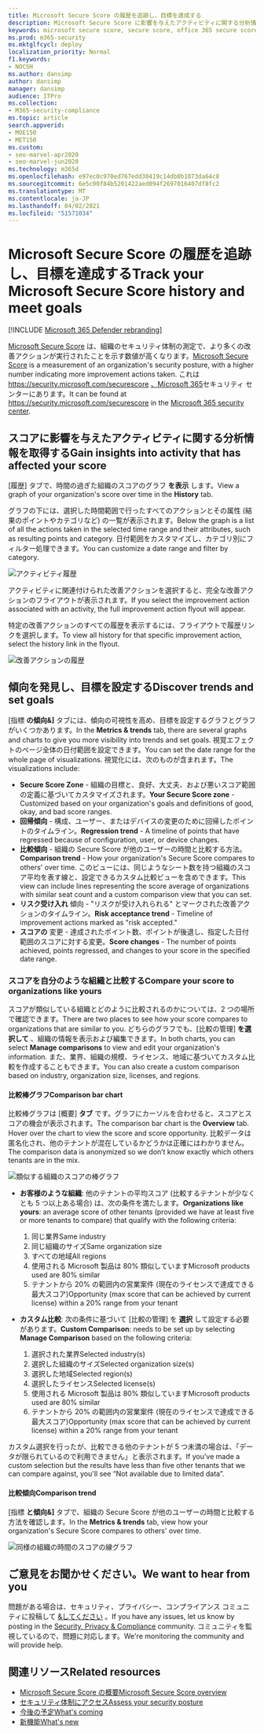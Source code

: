 ```yaml
---
title: Microsoft Secure Score の履歴を追跡し、目標を達成する
description: Microsoft Secure Score に影響を与えたアクティビティに関する分析情報を取得します。 傾向を発見し、目標を設定します。
keywords: microsoft secure score, secure score, office 365 secure score, microsoft security score, microsoft 365 security center, improvement actions
ms.prod: m365-security
ms.mktglfcycl: deploy
localization_priority: Normal
f1.keywords:
- NOCSH
ms.author: dansimp
author: dansimp
manager: dansimp
audience: ITPro
ms.collection:
- M365-security-compliance
ms.topic: article
search.appverid:
- MOE150
- MET150
ms.custom:
- seo-marvel-apr2020
- seo-marvel-jun2020
ms.technology: m365d
ms.openlocfilehash: e97ec0c970ed767edd30419c14db8b1073da64c8
ms.sourcegitcommit: 6e5c00f84b5201422aed094f2697016407df8fc2
ms.translationtype: MT
ms.contentlocale: ja-JP
ms.lasthandoff: 04/02/2021
ms.locfileid: "51571034"
---
```

# <a name="track-your-microsoft-secure-score-history-and-meet-goals"></a><span data-ttu-id="bcd1b-105">Microsoft Secure Score の履歴を追跡し、目標を達成する</span><span class="sxs-lookup"><span data-stu-id="bcd1b-105">Track your Microsoft Secure Score history and meet goals</span></span>

[!INCLUDE [Microsoft 365 Defender rebranding](../includes/microsoft-defender.md)]

<span data-ttu-id="bcd1b-106">[Microsoft Secure Score](microsoft-secure-score.md) は、組織のセキュリティ体制の測定で、より多くの改善アクションが実行されたことを示す数値が高くなります。</span><span class="sxs-lookup"><span data-stu-id="bcd1b-106">[Microsoft Secure Score](microsoft-secure-score.md) is a measurement of an organization's security posture, with a higher number indicating more improvement actions taken.</span></span> <span data-ttu-id="bcd1b-107">これは https://security.microsoft.com/securescore [、Microsoft 365](overview-security-center.md)セキュリティ センターにあります。</span><span class="sxs-lookup"><span data-stu-id="bcd1b-107">It can be found at https://security.microsoft.com/securescore in the [Microsoft 365 security center](overview-security-center.md).</span></span>

## <a name="gain-insights-into-activity-that-has-affected-your-score"></a><span data-ttu-id="bcd1b-108">スコアに影響を与えたアクティビティに関する分析情報を取得する</span><span class="sxs-lookup"><span data-stu-id="bcd1b-108">Gain insights into activity that has affected your score</span></span>

<span data-ttu-id="bcd1b-109">[履歴] タブで、時間の過ぎた組織のスコアのグラフ **を表示** します。</span><span class="sxs-lookup"><span data-stu-id="bcd1b-109">View a graph of your organization's score over time in the **History** tab.</span></span>

<span data-ttu-id="bcd1b-110">グラフの下には、選択した時間範囲で行ったすべてのアクションとその属性 (結果のポイントやカテゴリなど) の一覧が表示されます。</span><span class="sxs-lookup"><span data-stu-id="bcd1b-110">Below the graph is a list of all the actions taken in the selected time range and their attributes, such as resulting points and category.</span></span> <span data-ttu-id="bcd1b-111">日付範囲をカスタマイズし、カテゴリ別にフィルター処理できます。</span><span class="sxs-lookup"><span data-stu-id="bcd1b-111">You can customize a date range and filter by category.</span></span>

![アクティビティ履歴](../../media/secure-score/secure-score-history-activity.png)

<span data-ttu-id="bcd1b-113">アクティビティに関連付けられた改善アクションを選択すると、完全な改善アクションのフライアウトが表示されます。</span><span class="sxs-lookup"><span data-stu-id="bcd1b-113">If you select the improvement action associated with an activity, the full improvement action flyout will appear.</span></span>

<span data-ttu-id="bcd1b-114">特定の改善アクションのすべての履歴を表示するには、フライアウトで履歴リンクを選択します。</span><span class="sxs-lookup"><span data-stu-id="bcd1b-114">To view all history for that specific improvement action, select the history link in the flyout.</span></span>

![改善アクションの履歴](../../media/secure-score/secure-score-history-flyout.png)

## <a name="discover-trends-and-set-goals"></a><span data-ttu-id="bcd1b-116">傾向を発見し、目標を設定する</span><span class="sxs-lookup"><span data-stu-id="bcd1b-116">Discover trends and set goals</span></span>

<span data-ttu-id="bcd1b-117">[指標 **の傾向&]** タブには、傾向の可視性を高め、目標を設定するグラフとグラフがいくつかあります。</span><span class="sxs-lookup"><span data-stu-id="bcd1b-117">In the **Metrics & trends** tab, there are several graphs and charts to give you more visibility into trends and set goals.</span></span> <span data-ttu-id="bcd1b-118">視覚エフェクトのページ全体の日付範囲を設定できます。</span><span class="sxs-lookup"><span data-stu-id="bcd1b-118">You can set the date range for the whole page of visualizations.</span></span> <span data-ttu-id="bcd1b-119">視覚化には、次のものが含まれます。</span><span class="sxs-lookup"><span data-stu-id="bcd1b-119">The visualizations include:</span></span>

* <span data-ttu-id="bcd1b-120">**Secure Score Zone** - 組織の目標と、良好、大丈夫、および悪いスコア範囲の定義に基づいてカスタマイズされます。</span><span class="sxs-lookup"><span data-stu-id="bcd1b-120">**Your Secure Score zone** - Customized based on your organization's goals and definitions of good, okay, and bad score ranges.</span></span>
* <span data-ttu-id="bcd1b-121">**回帰傾向** - 構成、ユーザー、またはデバイスの変更のために回帰したポイントのタイムライン。</span><span class="sxs-lookup"><span data-stu-id="bcd1b-121">**Regression trend** - A timeline of points that have regressed because of configuration, user, or device changes.</span></span>  
* <span data-ttu-id="bcd1b-122">**比較傾向** - 組織の Secure Score が他のユーザーの時間と比較する方法。</span><span class="sxs-lookup"><span data-stu-id="bcd1b-122">**Comparison trend** - How your organization's Secure Score compares to others' over time.</span></span> <span data-ttu-id="bcd1b-123">このビューには、同じようなシート数を持つ組織のスコア平均を表す線と、設定できるカスタム比較ビューを含めできます。</span><span class="sxs-lookup"><span data-stu-id="bcd1b-123">This view can include lines representing the score average of organizations with similar seat count and a custom comparison view that you can set.</span></span>
* <span data-ttu-id="bcd1b-124">**リスク受け入れ** 傾向 - "リスクが受け入れられる" とマークされた改善アクションのタイムライン。</span><span class="sxs-lookup"><span data-stu-id="bcd1b-124">**Risk acceptance trend** - Timeline of improvement actions marked as "risk accepted."</span></span>
* <span data-ttu-id="bcd1b-125">**スコアの** 変更 - 達成されたポイント数、ポイントが後退し、指定した日付範囲のスコアに対する変更。</span><span class="sxs-lookup"><span data-stu-id="bcd1b-125">**Score changes** - The number of points achieved, points regressed, and changes to your score in the specified date range.</span></span>

### <a name="compare-your-score-to-organizations-like-yours"></a><span data-ttu-id="bcd1b-126">スコアを自分のような組織と比較する</span><span class="sxs-lookup"><span data-stu-id="bcd1b-126">Compare your score to organizations like yours</span></span>

<span data-ttu-id="bcd1b-127">スコアが類似している組織とどのように比較されるのかについては、2 つの場所で確認できます。</span><span class="sxs-lookup"><span data-stu-id="bcd1b-127">There are two places to see how your score compares to organizations that are similar to you.</span></span> <span data-ttu-id="bcd1b-128">どちらのグラフでも、[比較の管理] **を選択して** 、組織の情報を表示および編集できます。</span><span class="sxs-lookup"><span data-stu-id="bcd1b-128">In both charts, you can select **Manage comparisons** to view and edit your organization's information.</span></span> <span data-ttu-id="bcd1b-129">また、業界、組織の規模、ライセンス、地域に基づいてカスタム比較を作成することもできます。</span><span class="sxs-lookup"><span data-stu-id="bcd1b-129">You can also create a custom comparison based on industry, organization size, licenses, and regions.</span></span>

#### <a name="comparison-bar-chart"></a><span data-ttu-id="bcd1b-130">比較棒グラフ</span><span class="sxs-lookup"><span data-stu-id="bcd1b-130">Comparison bar chart</span></span>

<span data-ttu-id="bcd1b-131">比較棒グラフは [概要] **タブ** です。グラフにカーソルを合わせると、スコアとスコアの機会が表示されます。</span><span class="sxs-lookup"><span data-stu-id="bcd1b-131">The comparison bar chart is the **Overview** tab. Hover over the chart to view the score and score opportunity.</span></span> <span data-ttu-id="bcd1b-132">比較データは匿名化され、他のテナントが混在しているかどうかは正確にはわかりません。</span><span class="sxs-lookup"><span data-stu-id="bcd1b-132">The comparison data is anonymized so we don’t know exactly which others tenants are in the mix.</span></span>

![類似する組織のスコアの棒グラフ](../../media/secure-score/secure-score-comparison-bar.png)

- <span data-ttu-id="bcd1b-134">**お客様のような組織**: 他のテナントの平均スコア (比較するテナントが少なくとも 5 つ以上ある場合) は、次の条件を満たします。</span><span class="sxs-lookup"><span data-stu-id="bcd1b-134">**Organizations like yours**: an average score of other tenants (provided we have at least five or more tenants to compare) that qualify with the following criteria:</span></span>
    1. <span data-ttu-id="bcd1b-135">同じ業界</span><span class="sxs-lookup"><span data-stu-id="bcd1b-135">Same industry</span></span>
    2. <span data-ttu-id="bcd1b-136">同じ組織のサイズ</span><span class="sxs-lookup"><span data-stu-id="bcd1b-136">Same organization size</span></span>
    3. <span data-ttu-id="bcd1b-137">すべての地域</span><span class="sxs-lookup"><span data-stu-id="bcd1b-137">All regions</span></span>
    4. <span data-ttu-id="bcd1b-138">使用される Microsoft 製品は 80% 類似しています</span><span class="sxs-lookup"><span data-stu-id="bcd1b-138">Microsoft products used are 80% similar</span></span>
    5. <span data-ttu-id="bcd1b-139">テナントから 20% の範囲内の営業案件 (現在のライセンスで達成できる最大スコア)</span><span class="sxs-lookup"><span data-stu-id="bcd1b-139">Opportunity (max score that can be achieved by current license) within a 20% range from your tenant</span></span>

- <span data-ttu-id="bcd1b-140">**カスタム比較**: 次の条件に基づいて [比較の管理] を **選択** して設定する必要があります。</span><span class="sxs-lookup"><span data-stu-id="bcd1b-140">**Custom Comparison**: needs to be set up by selecting **Manage Comparison** based on the following criteria:</span></span>
    1. <span data-ttu-id="bcd1b-141">選択された業界</span><span class="sxs-lookup"><span data-stu-id="bcd1b-141">Selected industry(s)</span></span>
    2. <span data-ttu-id="bcd1b-142">選択した組織のサイズ</span><span class="sxs-lookup"><span data-stu-id="bcd1b-142">Selected organization size(s)</span></span>
    3. <span data-ttu-id="bcd1b-143">選択した地域</span><span class="sxs-lookup"><span data-stu-id="bcd1b-143">Selected region(s)</span></span>
    4. <span data-ttu-id="bcd1b-144">選択したライセンス</span><span class="sxs-lookup"><span data-stu-id="bcd1b-144">Selected license(s)</span></span>
    5. <span data-ttu-id="bcd1b-145">使用される Microsoft 製品は 80% 類似しています</span><span class="sxs-lookup"><span data-stu-id="bcd1b-145">Microsoft products used are 80% similar</span></span>
    6. <span data-ttu-id="bcd1b-146">テナントから 20% の範囲内の営業案件 (現在のライセンスで達成できる最大スコア)</span><span class="sxs-lookup"><span data-stu-id="bcd1b-146">Opportunity (max score that can be achieved by current license) within a 20% range from your tenant</span></span>

<span data-ttu-id="bcd1b-147">カスタム選択を行ったが、比較できる他のテナントが 5 つ未満の場合は、「データが限られているので利用できません」と表示されます。</span><span class="sxs-lookup"><span data-stu-id="bcd1b-147">If you've made a custom selection but the results have less than five other tenants that we can compare against, you'll see “Not available due to limited data”.</span></span>

#### <a name="comparison-trend"></a><span data-ttu-id="bcd1b-148">比較傾向</span><span class="sxs-lookup"><span data-stu-id="bcd1b-148">Comparison trend</span></span>

<span data-ttu-id="bcd1b-149">[指標 **と傾向&]** タブで、組織の Secure Score が他のユーザーの時間と比較する方法を確認します。</span><span class="sxs-lookup"><span data-stu-id="bcd1b-149">In the **Metrics & trends** tab, view how your organization's Secure Score compares to others' over time.</span></span>

![同様の組織の時間のスコアの線グラフ](../../media/secure-score/secure-score-comparison-trend.png)

## <a name="we-want-to-hear-from-you"></a><span data-ttu-id="bcd1b-151">ご意見をお聞かせください。</span><span class="sxs-lookup"><span data-stu-id="bcd1b-151">We want to hear from you</span></span>

<span data-ttu-id="bcd1b-152">問題がある場合は、セキュリティ、プライバシー、コンプライアンス コミュニティに投稿して [&してください](https://techcommunity.microsoft.com/t5/Security-Privacy-Compliance/bd-p/security_privacy) 。</span><span class="sxs-lookup"><span data-stu-id="bcd1b-152">If you have any issues, let us know by posting in the [Security, Privacy & Compliance](https://techcommunity.microsoft.com/t5/Security-Privacy-Compliance/bd-p/security_privacy) community.</span></span> <span data-ttu-id="bcd1b-153">コミュニティを監視しているので、問題に対応します。</span><span class="sxs-lookup"><span data-stu-id="bcd1b-153">We're monitoring the community and will provide help.</span></span>

## <a name="related-resources"></a><span data-ttu-id="bcd1b-154">関連リソース</span><span class="sxs-lookup"><span data-stu-id="bcd1b-154">Related resources</span></span>

- [<span data-ttu-id="bcd1b-155">Microsoft Secure Score の概要</span><span class="sxs-lookup"><span data-stu-id="bcd1b-155">Microsoft Secure Score overview</span></span>](microsoft-secure-score.md)
- [<span data-ttu-id="bcd1b-156">セキュリティ体制にアクセス</span><span class="sxs-lookup"><span data-stu-id="bcd1b-156">Assess your security posture</span></span>](microsoft-secure-score-improvement-actions.md)
- [<span data-ttu-id="bcd1b-157">今後の予定</span><span class="sxs-lookup"><span data-stu-id="bcd1b-157">What's coming</span></span>](microsoft-secure-score-whats-coming.md)
- [<span data-ttu-id="bcd1b-158">新機能</span><span class="sxs-lookup"><span data-stu-id="bcd1b-158">What's new</span></span>](microsoft-secure-score-whats-new.md)
